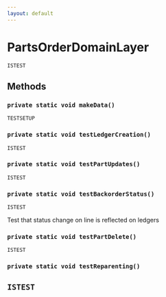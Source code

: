 ```yaml
---
layout: default
---
```

# PartsOrderDomainLayer

`ISTEST`
## Methods
### `private static void makeData()`

`TESTSETUP`
### `private static void testLedgerCreation()`

`ISTEST`
### `private static void testPartUpdates()`

`ISTEST`
### `private static void testBackorderStatus()`

`ISTEST`

Test that status change on line is reflected on ledgers

### `private static void testPartDelete()`

`ISTEST`
### `private static void testReparenting()`

`ISTEST`
---
